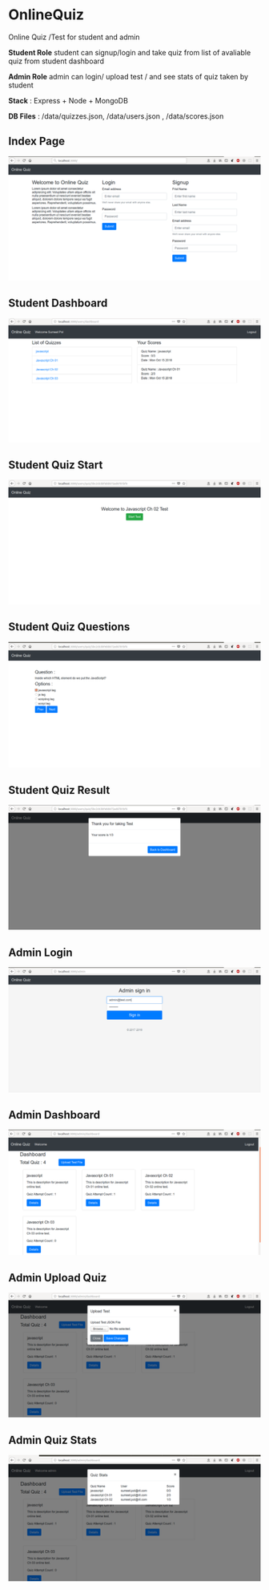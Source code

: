 # OnlineQuiz
Online Quiz /Test for student and admin


**Student Role**
student can signup/login and take quiz from list of avaliable quiz from student dashboard

**Admin Role**
admin can login/ upload test / and see stats of quiz taken by student

**Stack** : Express + Node + MongoDB

**DB Files** : /data/quizzes.json, /data/users.json , /data/scores.json

## Index Page
![Index Page](https://github.com/polsumeet3666/OnlineQuiz/blob/master/images/ol-index.png)

## Student Dashboard
![Student Dashboard Page](https://github.com/polsumeet3666/OnlineQuiz/blob/master/images/ol-student-dash.png)

## Student Quiz Start
![Index Page](https://github.com/polsumeet3666/OnlineQuiz/blob/master/images/ol-quiz-start.png)

## Student Quiz Questions
![Index Page](https://github.com/polsumeet3666/OnlineQuiz/blob/master/images/ol-quiz-1.png)

## Student Quiz Result
![Index Page](https://github.com/polsumeet3666/OnlineQuiz/blob/master/images/ol-quiz-result.png)

## Admin Login
![Index Page](https://github.com/polsumeet3666/OnlineQuiz/blob/master/images/ol-admin-login.png)

## Admin Dashboard
![Index Page](https://github.com/polsumeet3666/OnlineQuiz/blob/master/images/ol-admin-dash.png)


## Admin Upload Quiz
![Index Page](https://github.com/polsumeet3666/OnlineQuiz/blob/master/images/ol-admin-test.png)

## Admin Quiz Stats
![Index Page](https://github.com/polsumeet3666/OnlineQuiz/blob/master/images/ol-admin-stats.png)
